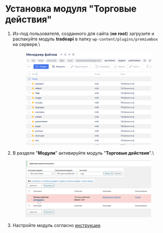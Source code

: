 # Установка модуля "Торговые действия"

1.  Из-под пользователя, созданного для сайта (**не root**) загрузите и распакуйте модуль **tradeapi** в папку `wp-content/plugins/premiumbox` на сервере.\


    <figure><img src="../../../.gitbook/assets/изображение (168).png" alt=""><figcaption></figcaption></figure>
2.  В разделе "**Модули**" активируйте модуль "**Торговые действия**".\


    <figure><img src="../../../.gitbook/assets/изображение (93).png" alt=""><figcaption></figcaption></figure>
3. Настройте модуль согласно [инструкции](https://premium.gitbook.io/rukovodstvo-polzovatelya/osnovnye-nastroiki/khedzhirovanie/nastroiki).
